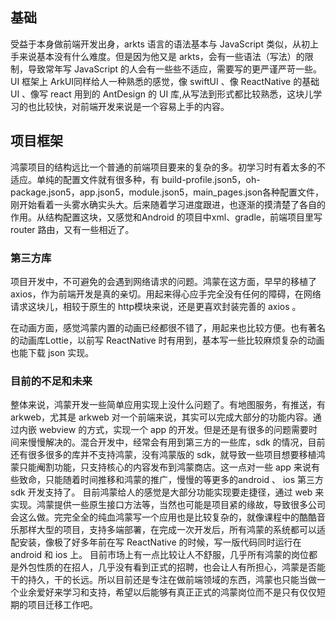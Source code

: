 ## 基础
受益于本身做前端开发出身，arkts 语言的语法基本与 JavaScript 类似，从初上手来说基本没有什么难度。但是因为他又是 arkts，会有一些语法（写法）的限制，导致常年写 JavaScript 的人会有一些些不适应，需要写的更严谨严苛一些。
UI 框架上 ArkUI同样给人一种熟悉的感觉，像 swiftUI 、像 ReactNative 的基础 UI 、像写 react 用到的 AntDesign 的 UI 库,从写法到形式都比较熟悉，这块儿学习的也比较快，对前端开发来说是一个容易上手的内容。
## 项目框架
鸿蒙项目的结构远比一个普通的前端项目要来的复杂的多。初学习时有着太多的不适应。单纯的配置文件就有很多种，有 build-profile.json5，oh-package.json5，app.json5，module.json5，main_pages.json各种配置文件，刚开始看着一头雾水确实头大。后来随着学习进度跟进，也逐渐的摸清楚了各自的作用。从结构配置这块，又感觉和Android 的项目中xml、gradle，前端项目里写 router 路由，又有一些相近了。

### 第三方库
项目开发中，不可避免的会遇到网络请求的问题。鸿蒙在这方面，早早的移植了 axios，作为前端开发是真的亲切。用起来得心应手完全没有任何的障碍，在网络请求这块儿，相较于原生的 http模块来说，还是更喜欢封装完善的 axios 。

在动画方面，感觉鸿蒙内置的动画已经都很不错了，用起来也比较方便。也有著名的动画库Lottie，以前写 ReactNative 时有用到，基本写一些比较麻烦复杂的动画也能下载 json 实现。

### 目前的不足和未来
整体来说，鸿蒙开发一些简单应用实现上没什么问题了。有地图服务，有推送，有 arkweb，尤其是 arkweb 对一个前端来说，其实可以完成大部分的功能内容。通过内嵌 webview 的方式，实现一个 app 的开发。但是还是有很多的问题需要时间来慢慢解决的。混合开发中，经常会有用到第三方的一些库，sdk 的情况，目前还有很多很多的库并不支持鸿蒙，没有鸿蒙版的 sdk，就导致一些项目想要移植鸿蒙只能阉割功能，只支持核心的内容发布到鸿蒙商店。这一点对一些 app 来说有些致命，只能随着时间推移和鸿蒙的推广，慢慢的等更多的android 、 ios 第三方 sdk 开发支持了。
目前鸿蒙给人的感觉是大部分功能实现要走捷径，通过 web 来实现。鸿蒙提供一些原生接口方法等，当然也可能是项目紧的缘故，导致很多公司会这么做。完完全全的纯血鸿蒙写一个应用也是比较复杂的，就像课程中的酷酷音乐那样大型的项目，支持多端部署，在完成一次开发后，所有鸿蒙的系统都可以适配安装，像极了好多年前在写 ReactNative 的时候，写一版代码同时运行在android 和 ios 上。
目前市场上有一点比较让人不舒服，几乎所有鸿蒙的岗位都是外包性质的在招人，几乎没有看到正式的招聘，也会让人有所担心，鸿蒙是否能干的持久，干的长远。所以目前还是专注在做前端领域的东西，鸿蒙也只能当做一个业余爱好来学习和支持，希望以后能够有真正正式的鸿蒙岗位而不是只有仅仅短期的项目迁移工作吧。
